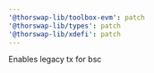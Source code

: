 ```yaml
---
'@thorswap-lib/toolbox-evm': patch
'@thorswap-lib/types': patch
'@thorswap-lib/xdefi': patch
---
```


Enables legacy tx for bsc
